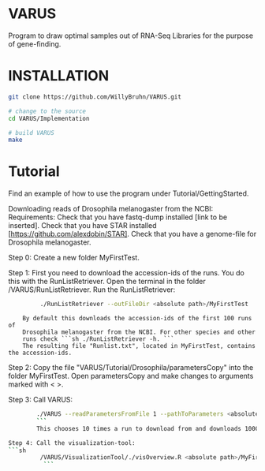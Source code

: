 # VARUS
Program to draw optimal samples out of RNA-Seq Libraries for the purpose of gene-finding.

# INSTALLATION
```sh
git clone https://github.com/WillyBruhn/VARUS.git

# change to the source
cd VARUS/Implementation

# build VARUS
make
``` 

# Tutorial
Find an example of how to use the program under Tutorial/GettingStarted.

Downloading reads of Drosophila melanogaster from the NCBI:
Requirements:
        Check that you have fastq-dump installed [link to be inserted].
        Check that you have STAR installed [https://github.com/alexdobin/STAR].
        Check that you have a genome-file for Drosophila melanogaster.

Step 0:
        Create a new folder MyFirstTest.

Step 1: First you need to download the accession-ids of the runs.
        You do this with the RunListRetriever. Open the terminal in the folder 
        /VARUS/RunListRetriever. Run the RunListRetriever:
```sh
         ./RunListRetriever --outFileDir <absolute path>/MyFirstTest
``` 
        By default this downloads the accession-ids of the first 100 runs of 
        Drosophila melanogaster from the NCBI. For other species and other 
        runs check ```sh ./RunListRetriever -h. ```
        The resulting file "Runlist.txt", located in MyFirstTest, contains the accession-ids.

Step 2: Copy the file "VARUS/Tutorial/Drosophila/parametersCopy" into the folder MyFirstTest.
        Open parametersCopy and make changes to arguments marked with < >.

Step 3: Call VARUS:
```sh        
        ./VARUS --readParametersFromFile 1 --pathToParameters <absolute path>/MyFirstTest
        ``` 
        This chooses 10 times a run to download from and downloads 1000 000 reads each time.

Step 4: Call the visualization-tool:
```sh
         /VARUS/VisualizationTool/./visOverview.R <absolute path>/MyFirstTest/ AdvancedEstimator
          ```        
